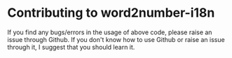 # Contributing to word2number-i18n
If you find any bugs/errors in the usage of above code, 
please raise an issue through Github. If you don't know 
how to use Github or raise an issue through it, I suggest 
that you should learn it. 
